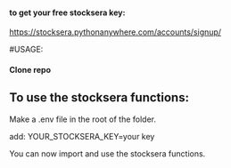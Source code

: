 #### to get your free stocksera key:
https://stocksera.pythonanywhere.com/accounts/signup/

#USAGE:

#### Clone repo


## To use the stocksera functions:

Make a .env file in the root of the folder.


add: YOUR_STOCKSERA_KEY=your key


You can now import and use the stocksera functions.
